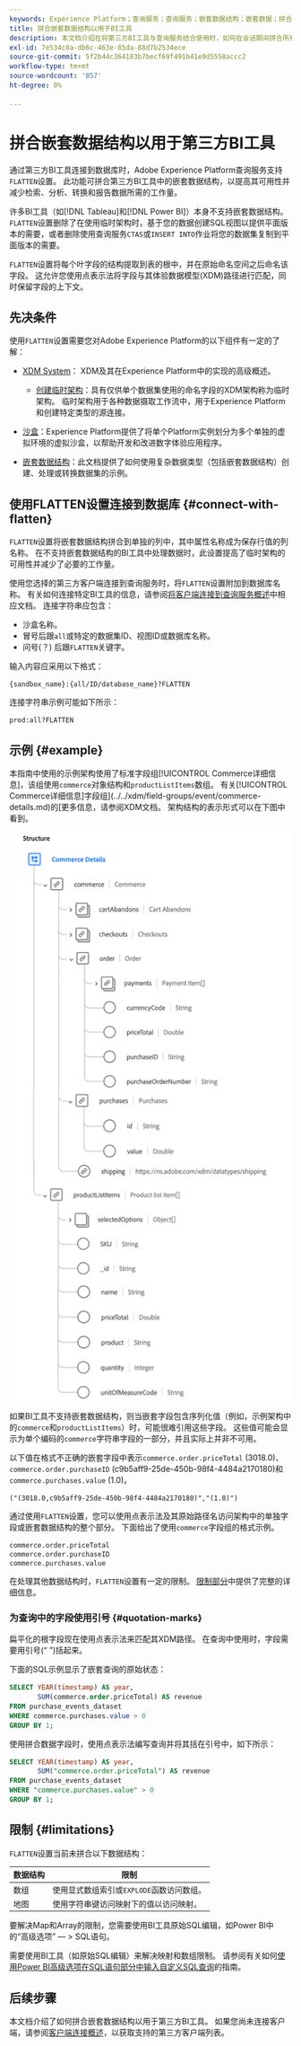 ```yaml
---
keywords: Experience Platform；查询服务；查询服务；嵌套数据结构；嵌套数据；拼合；拼合嵌套数据；
title: 拼合嵌套数据结构以用于BI工具
description: 本文档介绍在将第三方BI工具与查询服务结合使用时，如何在会话期间拼合所有表和视图的XDM架构。
exl-id: 7e534c0a-db6c-463e-85da-88d7b2534ece
source-git-commit: 5f2b44c364183b7becf69f491b41e9d5558accc2
workflow-type: tm+mt
source-wordcount: '857'
ht-degree: 0%

---
```


# 拼合嵌套数据结构以用于第三方BI工具

通过第三方BI工具连接到数据库时，Adobe Experience Platform查询服务支持`FLATTEN`设置。 此功能可拼合第三方BI工具中的嵌套数据结构，以提高其可用性并减少检索、分析、转换和报告数据所需的工作量。

许多BI工具（如[!DNL Tableau]和[!DNL Power BI]）本身不支持嵌套数据结构。 `FLATTEN`设置删除了在使用临时架构时，基于您的数据创建SQL视图以提供平面版本的需要，或者删除使用查询服务`CTAS`或`INSERT INTO`作业将您的数据集复制到平面版本的需要。

`FLATTEN`设置将每个叶字段的结构提取到表的根中，并在原始命名空间之后命名该字段。 这允许您使用点表示法将字段与其体验数据模型(XDM)路径进行匹配，同时保留字段的上下文。

## 先决条件

使用`FLATTEN`设置需要您对Adobe Experience Platform的以下组件有一定的了解：

* [XDM System](../../xdm/home.md)： XDM及其在Experience Platform中的实现的高级概述。

   * [创建临时架构](../../xdm/tutorials/ad-hoc.md)：具有仅供单个数据集使用的命名字段的XDM架构称为临时架构。 临时架构用于各种数据摄取工作流中，用于Experience Platform和创建特定类型的源连接。

* [沙盒](../../sandboxes/home.md)：Experience Platform提供了将单个Platform实例划分为多个单独的虚拟环境的虚拟沙盒，以帮助开发和改进数字体验应用程序。

* [嵌套数据结构](./nested-data-structures.md)：此文档提供了如何使用复杂数据类型（包括嵌套数据结构）创建、处理或转换数据集的示例。

## 使用FLATTEN设置连接到数据库 {#connect-with-flatten}

`FLATTEN`设置将嵌套数据结构拼合到单独的列中，其中属性名称成为保存行值的列名称。 在不支持嵌套数据结构的BI工具中处理数据时，此设置提高了临时架构的可用性并减少了必要的工作量。

使用您选择的第三方客户端连接到查询服务时，将`FLATTEN`设置附加到数据库名称。 有关如何连接特定BI工具的信息，请参阅[将客户端连接到查询服务概述](../clients/overview.md)中相应文档。 连接字符串应包含：

* 沙盒名称。
* 冒号后跟`all`或特定的数据集ID、视图ID或数据库名称。
* 问号(？) 后跟`FLATTEN`关键字。

输入内容应采用以下格式：

```terminal
{sandbox_name}:{all/ID/database_name}?FLATTEN
```

连接字符串示例可能如下所示：

```terminal
prod:all?FLATTEN
```

## 示例 {#example}

本指南中使用的示例架构使用了标准字段组[!UICONTROL Commerce详细信息]，该组使用`commerce`对象结构和`productListItems`数组。 有关[!UICONTROL Commerce详细信息]字段组](../../xdm/field-groups/event/commerce-details.md)的[更多信息，请参阅XDM文档。 架构结构的表示形式可以在下图中看到。

![Commerce详细信息字段组的架构图，包括`commerce`和`productListItems`结构。](../images/key-concepts/commerce-details.png)

如果BI工具不支持嵌套数据结构，则当嵌套字段包含序列化值（例如，示例架构中的`commerce`和`productListItems`）时，可能很难引用这些字段。 这些值可能会显示为单个编码的`commerce`字符串字段的一部分，并且实际上并非不可用。

以下值在格式不正确的嵌套字段中表示`commerce.order.priceTotal` (3018.0)、`commerce.order.purchaseID` (c9b5aff9-25de-450b-98f4-4484a2170180)和`commerce.purchases.value` (1.0)。

```terminal
("(3018.0,c9b5aff9-25de-450b-98f4-4484a2170180)","(1.0)")
```

通过使用`FLATTEN`设置，您可以使用点表示法及其原始路径名访问架构中的单独字段或嵌套数据结构的整个部分。 下面给出了使用`commerce`字段组的格式示例。

```terminal
commerce.order.priceTotal
commerce.order.purchaseID
commerce.purchases.value
```

在处理其他数据结构时，`FLATTEN`设置有一定的限制。 [限制部分](#limitations)中提供了完整的详细信息。

### 为查询中的字段使用引号 {#quotation-marks}

扁平化的根字段现在使用点表示法来匹配其XDM路径。 在查询中使用时，字段需要用引号(“ ”)括起来。

下面的SQL示例显示了嵌套查询的原始状态：

```sql
SELECT YEAR(timestamp) AS year,
       SUM(commerce.order.priceTotal) AS revenue
FROM purchase_events_dataset
WHERE commerce.purchases.value > 0
GROUP BY 1;
```

使用拼合数据字段时，使用点表示法编写查询并将其括在引号中，如下所示：

```sql
SELECT YEAR(timestamp) AS year,
       SUM("commerce.order.priceTotal") AS revenue
FROM purchase_events_dataset
WHERE "commerce.purchases.value" > 0
GROUP BY 1;
```

## 限制 {#limitations}

`FLATTEN`设置当前未拼合以下数据结构：

| 数据结构 | 限制 |
|---|---|
| 数组 | 使用显式数组索引或`EXPLODE`函数访问数组。 |
| 地图 | 使用字符串键访问映射下的值以访问映射。 |

要解决Map和Array的限制，您需要使用BI工具原始SQL编辑，如Power BI中的“高级选项” — > SQL语句。

需要使用BI工具（如原始SQL编辑）来解决映射和数组限制。 请参阅有关如何[使用Power BI高级选项在SQL语句部分中输入自定义SQL查询](../clients/power-bi.md#import-tables-using-custom-sql)的指南。

## 后续步骤

本文档介绍了如何拼合嵌套数据结构以用于第三方BI工具。 如果您尚未连接客户端，请参阅[客户端连接概述](../clients/overview.md)，以获取支持的第三方客户端列表。
